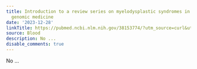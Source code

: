 ```yaml
---
title: Introduction to a review series on myelodysplastic syndromes in the age of
  genomic medicine
date: '2023-12-28'
linkTitle: https://pubmed.ncbi.nlm.nih.gov/38153774/?utm_source=curl&utm_medium=rss&utm_campaign=journals&utm_content=7603509&fc=None&ff=20231229170928&v=2.18.0
source: Blood
description: No ...
disable_comments: true
---
```

No ...